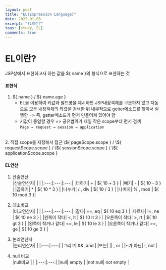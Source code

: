 ```yaml
---
layout: post
title: "EL(Expression Language)"
date: 2022-01-03
excerpt: "EL이란?"
tags: [study, EL]
comments: true
---
```



<h1> EL이란? </h1>
 JSP상에서 표현하고자 하는 값을 ${ name }의 형식으로 표현하는 것
 <br>
 
 <h4> 표현식 </h4>

 1. \${ name } / ${ name.age }
	- EL을 이용하여 키값과 필드명을 제시하면 JSP내장객체를 구분하지 않고 자동으로 모든 내장객체의 키값을 검색한 뒤 내부적으로 getter메소드를 찾아서 실행함 => 즉, getter메소드가 먼저 만들어져 있어야 함<br>
	- 키값이 동일할 경우 => 공유범위가 제일 작은 scope부터 먼저 검색<br>```Page → request → session → application```
 <br>
 2. 직접 scope를 지정해서 접근
 	\${ pageScope.scope } / \${ requestScope.scope } /  \${ sessionScope.scope } / \${ applicationScope.scope }
 <br>


 #### EL연산
 1. 산술연산<br>
	|산술연산자| | |
	|:---:|:---:|:---:|
	|더하기| + | ${ 10 + 3 } |
	|빼기| - | ${ 10 - 3 } |
	|곱하기| * | ${ 10 * 3 } |
	|나누기| / , div | \${ 10 / 3 } |
	|나머지| % , mod | ${ 10 mod 3 }|

 2. 대소비교<br>
	|비교연산자| | |
	|:---:|:---:|:---:|
	|같다| ==, eq | ${ 10 eq 3 } |
	|다르다| !=, ne | ${ 10 ne 3 } |
	|왼쪽이 작다| <, lt | ${ 10 lt 3 } |
	|오른쪽이 작다| >, rt | ${ 10 gt 3 } |
	|왼쪽이 작거나 같다| <=, le | ${ 10 le 3 } |
	|오른쪽이 작거나 같다| >=, ge | ${ 10 ge 3 } |
 
 3. 논리연산자<br>
	|논리연산자| |
	|:---:|:---:|
	|그리고| &&, and |
	|또는| \|\| , or |
	|~가 아닌| !, not |

 4. null 비교<br>
	|null비교 | | 
	|:---:|:---:|
	|null| empty |
	|not null| not empty |
<br>

